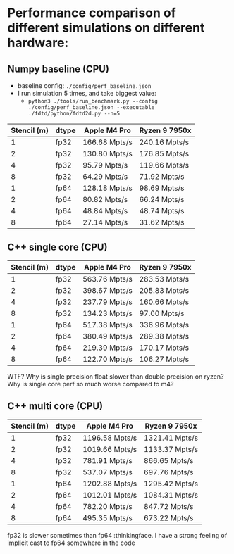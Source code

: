 # Performance comparison of different simulations on different hardware: 

## Numpy baseline (CPU)
- baseline config: `./config/perf_baseline.json`
- I run simulation 5 times, and take biggest value:
  - `python3 ./tools/run_benchmark.py --config ./config/perf_baseline.json --executable ./fdtd/python/fdtd2d.py --n=5`


| Stencil (m) | dtype | Apple M4 Pro  | Ryzen 9 7950x |
| ----------- | ----- | ------------- | ------------- |
| 1           | fp32  | 166.68 Mpts/s | 240.16 Mpts/s |
| 2           | fp32  | 130.80 Mpts/s | 176.85 Mpts/s |
| 4           | fp32  | 95.79 Mpts/s  | 119.66 Mpts/s |
| 8           | fp32  | 64.29 Mpts/s  | 71.92 Mpts/s  |
| 1           | fp64  | 128.18 Mpts/s | 98.69 Mpts/s  |
| 2           | fp64  | 80.82 Mpts/s  | 66.24 Mpts/s  |
| 4           | fp64  | 48.84 Mpts/s  | 48.74 Mpts/s  |
| 8           | fp64  | 27.14 Mpts/s  | 31.62 Mpts/s  |

## C++ single core (CPU)

| Stencil (m) | dtype | Apple M4 Pro  | Ryzen 9 7950x |
| ----------- | ----- | ------------- | ------------- |
| 1           | fp32  | 563.76 Mpts/s | 283.53 Mpts/s |
| 2           | fp32  | 398.67 Mpts/s | 205.83 Mpts/s |
| 4           | fp32  | 237.79 Mpts/s | 160.66 Mpts/s |
| 8           | fp32  | 134.23 Mpts/s | 97.00 Mpts/s  |
| 1           | fp64  | 517.38 Mpts/s | 336.96 Mpts/s |
| 2           | fp64  | 380.49 Mpts/s | 289.38 Mpts/s |
| 4           | fp64  | 219.39 Mpts/s | 170.17 Mpts/s |
| 8           | fp64  | 122.70 Mpts/s | 106.27 Mpts/s |

WTF? Why is single precision float slower than double precision on ryzen? Why is single core perf so much worse compared to m4?

## C++ multi core (CPU)

| Stencil (m) | dtype | Apple M4 Pro   | Ryzen 9 7950x  |
| ----------- | ----- | -------------- | -------------- |
| 1           | fp32  | 1196.58 Mpts/s | 1321.41 Mpts/s |
| 2           | fp32  | 1019.66 Mpts/s | 1133.37 Mpts/s |
| 4           | fp32  | 781.91 Mpts/s  | 866.65 Mpts/s  |
| 8           | fp32  | 537.07 Mpts/s  | 697.76 Mpts/s  |
| 1           | fp64  | 1202.88 Mpts/s | 1295.42 Mpts/s |
| 2           | fp64  | 1012.01 Mpts/s | 1084.31 Mpts/s |
| 4           | fp64  | 782.20 Mpts/s  | 847.72 Mpts/s  |
| 8           | fp64  | 495.35 Mpts/s  | 673.22 Mpts/s  |

fp32 is slower sometimes than fp64 :thinkingface. I have a strong feeling of implicit cast to fp64 somewhere in the code
